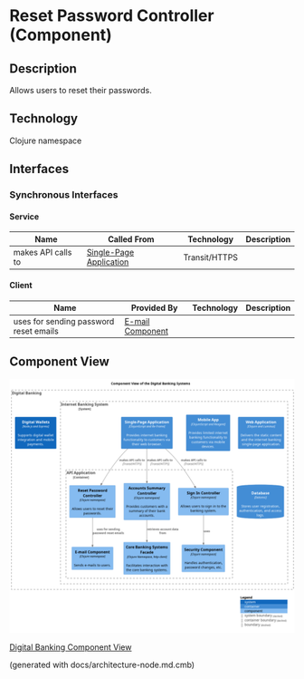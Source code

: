 # Reset Password Controller (Component)
## Description
Allows users to reset their passwords.

## Technology
Clojure namespace


## Interfaces

### Synchronous Interfaces

#### Service
| Name | Called From | Technology | Description |
|---|---|---|---|
| makes API calls to | [Single-Page Application](../../mybank/digital-banking/single-page-app.md) | Transit/HTTPS |  |

#### Client
| Name | Provided By | Technology | Description |
|---|---|---|---|
| uses for sending password reset emails | [E-mail Component](../../mybank/digital-banking/email-component.md) |  |  |

## Component View
![Component View of the Digital Banking Systems](../../mybank/digital-banking/component-view.png)

[Digital Banking Component View](../../mybank/digital-banking/component-view.md)


(generated with docs/architecture-node.md.cmb)
